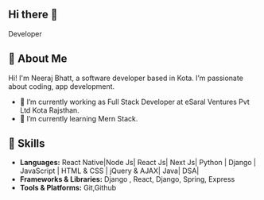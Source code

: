 ## Hi there 👋

Developer

## 👋 About Me

Hi! I'm Neeraj Bhatt, a software developer based in Kota. I’m passionate about  coding, app development.

- 🔭 I’m currently working as  Full Stack Developer at eSaral Ventures Pvt Ltd Kota Rajsthan.
- 🌱 I’m currently learning Mern Stack.

## 🚀 Skills

- **Languages:** React Native|Node Js| React Js| Next Js| Python | Django | JavaScript | HTML & CSS | jQuery & AJAX| Java| DSA|
- **Frameworks & Libraries:**  Django , React, Django, Spring, Express
- **Tools & Platforms:**  Git,Github
